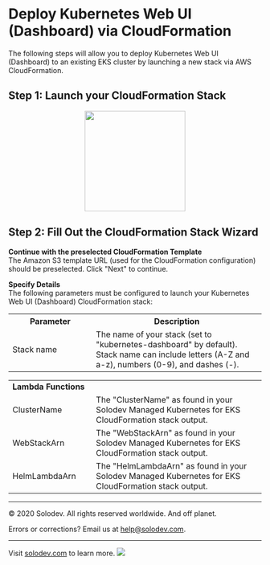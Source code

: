 # Deploy Kubernetes Web UI (Dashboard) via CloudFormation
The following steps will allow you to deploy Kubernetes Web UI (Dashboard) to an existing EKS cluster by launching a new stack via AWS CloudFormation.

## Step 1: Launch your CloudFormation Stack
<p align="center"><a href="https://console.aws.amazon.com/cloudformation/home?region=us-east-1#/stacks/new?stackName=kubernetes-dashboard&templateURL=https://solodev-quickstarts.s3.amazonaws.com/eks/1.15/templates/solodev-eks-dashboard.template.yaml"><img src="https://raw.githubusercontent.com/solodev/aws/master/pages/images/solodev-launch-btn.png" width="200" /></a></p>

## Step 2: Fill Out the CloudFormation Stack Wizard
<strong>Continue with the preselected CloudFormation Template</strong><br />
The Amazon S3 template URL (used for the CloudFormation configuration) should be preselected. Click "Next" to continue.

<strong>Specify Details</strong><br />
The following parameters must be configured to launch your Kubernetes Web UI (Dashboard) CloudFormation stack:

<table>
	<tr>
		<th width="33%"><strong>Parameter</strong></th>
		<th width="600px"><strong>Description</strong></th>
	</tr>
	<tr>
		<td>Stack name</td>
		<td>The name of your stack (set to "kubernetes-dashboard" by default). Stack name can include letters (A-Z and a-z), numbers (0-9), and dashes (-).</td>
	</tr>
</table>

<table>
	<tr>
		<td colspan="2"><strong>Lambda Functions</strong></td>
	</tr>
	<tr>
		<td width="33%">ClusterName</td>
		<td width="600px">The "ClusterName" as found in your Solodev Managed Kubernetes for EKS CloudFormation stack output.</td>
	</tr>
	<tr>
		<td>WebStackArn</td>
		<td>The "WebStackArn" as found in your Solodev Managed Kubernetes for EKS CloudFormation stack output.</td>
	</tr>
	<tr>
		<td>HelmLambdaArn</td>
		<td>The "HelmLambdaArn" as found in your Solodev Managed Kubernetes for EKS CloudFormation stack output.</td>
	</tr>  
</table>

---
© 2020 Solodev. All rights reserved worldwide. And off planet. 

Errors or corrections? Email us at help@solodev.com.

---
Visit [solodev.com](https://www.solodev.com/) to learn more. <img src="https://www.google-analytics.com/collect?v=1&tid=UA-3849724-1&cid=1&t=event&ec=github_aws&ea=main&cs=github&cm=github&cn=github_aws" />
